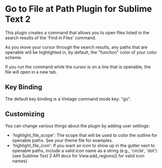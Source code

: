 # Go to File at Path Plugin for Sublime Text 2

This plugin creates a command that allows you to open files listed in the search
results of the 'Find in Files' command.

As you move your cursor through the search results, any paths that are openable
will be highlighted in, by default, the "function" color of your color scheme.

If you run the command while the cursor is on a line that is openable, the file
will open in a new tab.

## Key Binding

The default key binding is a Vintage command mode key: "go".

## Customizing

You can change various things about the plugin by adding user settings:

- 'highlight_file_scope': The scope that will be used to color the outline for
openable paths. See your theme file for examples.
- 'highlight_file_icon': If you want an icon to show up in the gutter next to
openable paths, include a valid icon name as a string (e.g., 'circle', 'dot')
(see Sublime Text 2 API docs for View.add_regions() for valid icon names)
